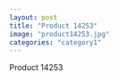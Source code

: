```yaml
---
layout: post
title: "Product 14253"
image: "product14253.jpg"
categories: "category1"
---
```

Product 14253
